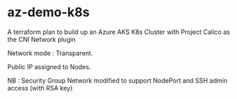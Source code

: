 # az-demo-k8s

A terraform plan to build up an Azure AKS K8s Cluster with Project Calico as the CNI Network plugin

Network mode : Transparent.

Public IP assigned to Nodes.

NB : Security Group Network modified to support NodePort and SSH admin access (with RSA key)
